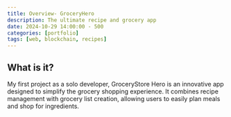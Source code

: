 ```yaml
---
title: Overview- GroceryHero
description: The ultimate recipe and grocery app
date: 2024-10-29 14:00:00 - 500
categories: [portfolio]
tags: [web, blockchain, recipes]
---
```


## What is it?
My first project as a solo developer, GroceryStore Hero is an innovative app designed to simplify the grocery shopping experience. It combines recipe management with grocery list creation, allowing users to easily plan meals and shop for ingredients.